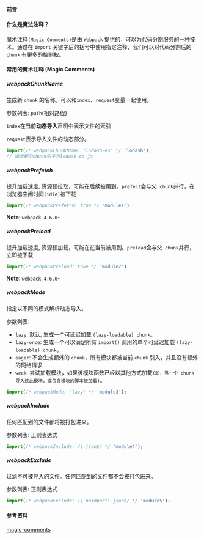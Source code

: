 #### 前言

#### 什么是魔法注释？

魔术注释`(Magic Comments)`是由 `Webpack` 提供的，可以为代码分割服务的一种技术。通过在 `import` 关键字后的括号中使用指定注释，我们可以对代码分割后的 `chunk` 有更多的控制权。

#### 常用的魔术注释 (Magic Comments)

##### webpackChunkName

生成新 `chunk` 的名称。可以和`index`、`request`变量一起使用。

参数列表: `path`(相对路径)

`index`在当前**动态导入**声明中表示文件的索引

`request`表示导入文件的动态部分。

```js
import(/* webpackChunkName: "lodash-es" */ 'lodash');
// 输出新的chunk名字为lodash-es.js
```



##### webpackPrefetch

提升加载速度, 资源预拉取，可能在后续被用到。`prefect`会与父` chunk`并行，在浏览器空闲时间`(idle)`被下载

```js
import(/* webpackPrefetch: true */ 'module1')
```

**Note**: `webpack 4.6.0+` 

##### webpackPreload

提升加载速度, 资源预加载，可能在在当前被用到。`preload`会与父` chunk`并行，立即被下载

```javascript
import(/* webpackPreload: true */ 'module2')
```

**Note**: `webpack 4.6.0+` 

##### webpackMode

指定以不同的模式解析动态导入。

参数列表:

- `lazy`: 默认, 生成一个可延迟加载 `(lazy-loadable) chunk`。
- `lazy-once`: 生成一个可以满足所有 `import()` 调用的单个可延迟加载 `(lazy-loadable) chunk`。
- `eager`: 不会生成额外的 `chunk`，所有模块都被当前 `chunk` 引入，并且没有额外的网络请求
- `weak`: 尝试加载模块，如果该模块函数已经以其他方式加载`(即，另一个 chunk 导入过此模块，或包含模块的脚本被加载)`。

```js
import(/* webpackMode: "lazy" */ 'module3');
```

##### webpackInclude

任何匹配到的文件都将被打包进来。

参数列表: 正则表达式

```javascript
import(/* webpackInclude: /\.json$/ */ 'module4');
```



##### webpackExclude

过滤不可被导入的文件。任何匹配到的文件都不会被打包进来。

参数列表: 正则表达式

```javascript
import(/* webpackExclude: /\.noimport\.json$/ */ 'module5');
```



#### 参考资料

[magic-comments](https://webpack.js.org/api/module-methods/#magic-comments)

